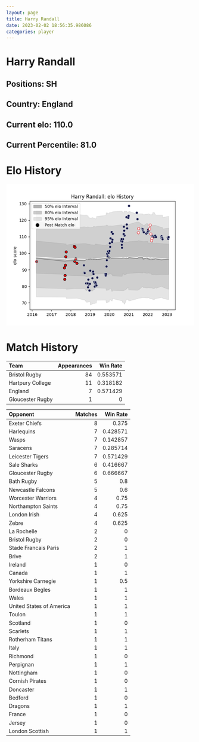 ```yaml
---  
layout: page  
title: Harry Randall  
date: 2023-02-02 18:56:35.986086  
categories: player  
---
```

# Harry Randall

## Positions: SH

## Country: England

## Current elo: 110.0

## Current Percentile: 81.0

# Elo History


![elo history](history_HarryRandall.png)
# Match History


| Team             |   Appearances |   Win Rate |
|:-----------------|--------------:|-----------:|
| Bristol Rugby    |            84 |   0.553571 |
| Hartpury College |            11 |   0.318182 |
| England          |             7 |   0.571429 |
| Gloucester Rugby |             1 |   0        |

| Opponent                 |   Matches |   Win Rate |
|:-------------------------|----------:|-----------:|
| Exeter Chiefs            |         8 |   0.375    |
| Harlequins               |         7 |   0.428571 |
| Wasps                    |         7 |   0.142857 |
| Saracens                 |         7 |   0.285714 |
| Leicester Tigers         |         7 |   0.571429 |
| Sale Sharks              |         6 |   0.416667 |
| Gloucester Rugby         |         6 |   0.666667 |
| Bath Rugby               |         5 |   0.8      |
| Newcastle Falcons        |         5 |   0.6      |
| Worcester Warriors       |         4 |   0.75     |
| Northampton Saints       |         4 |   0.75     |
| London Irish             |         4 |   0.625    |
| Zebre                    |         4 |   0.625    |
| La Rochelle              |         2 |   0        |
| Bristol Rugby            |         2 |   0        |
| Stade Francais Paris     |         2 |   1        |
| Brive                    |         2 |   1        |
| Ireland                  |         1 |   0        |
| Canada                   |         1 |   1        |
| Yorkshire Carnegie       |         1 |   0.5      |
| Bordeaux Begles          |         1 |   1        |
| Wales                    |         1 |   1        |
| United States of America |         1 |   1        |
| Toulon                   |         1 |   1        |
| Scotland                 |         1 |   0        |
| Scarlets                 |         1 |   1        |
| Rotherham Titans         |         1 |   1        |
| Italy                    |         1 |   1        |
| Richmond                 |         1 |   0        |
| Perpignan                |         1 |   1        |
| Nottingham               |         1 |   0        |
| Cornish Pirates          |         1 |   0        |
| Doncaster                |         1 |   1        |
| Bedford                  |         1 |   0        |
| Dragons                  |         1 |   1        |
| France                   |         1 |   0        |
| Jersey                   |         1 |   0        |
| London Scottish          |         1 |   1        |